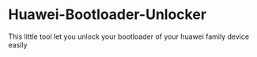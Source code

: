 # Huawei-Bootloader-Unlocker
 This little tool let you unlock your bootloader of your huawei family device easily
